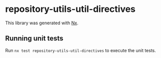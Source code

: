# repository-utils-util-directives

This library was generated with [Nx](https://nx.dev).

## Running unit tests

Run `nx test repository-utils-util-directives` to execute the unit tests.
